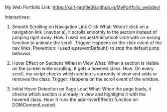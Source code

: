 My Web Portfolio Link: https://karl-profile06.github.io/MyPortfolio_webdev/

Interactives:

1. Smooth Scrolling on Navigation Link Click
What: When I click on a navigation link (.navbar a), it scrolls smoothly to the section instead of jumping right away.
How: I used requestAnimationFrame with an easing function to animate the scroll.
Trigger: Happens on the click event of the nav links.
Prevention: I used e.preventDefault() to stop the default jump behavior.

2. Hover Effect on Sections When in View
What: When a section is visible on the screen while scrolling, it gets a hovered class.
How: On every scroll, my script checks which section is currently in view and adds or removes the class.
Trigger: Happens on the scroll event of the window.

3. Initial Hover Detection on Page Load
What: When the page loads, it checks which section is already in view and highlights it with the hovered class.
How: It runs the addHoverEffect() function on DOMContentLoaded.
